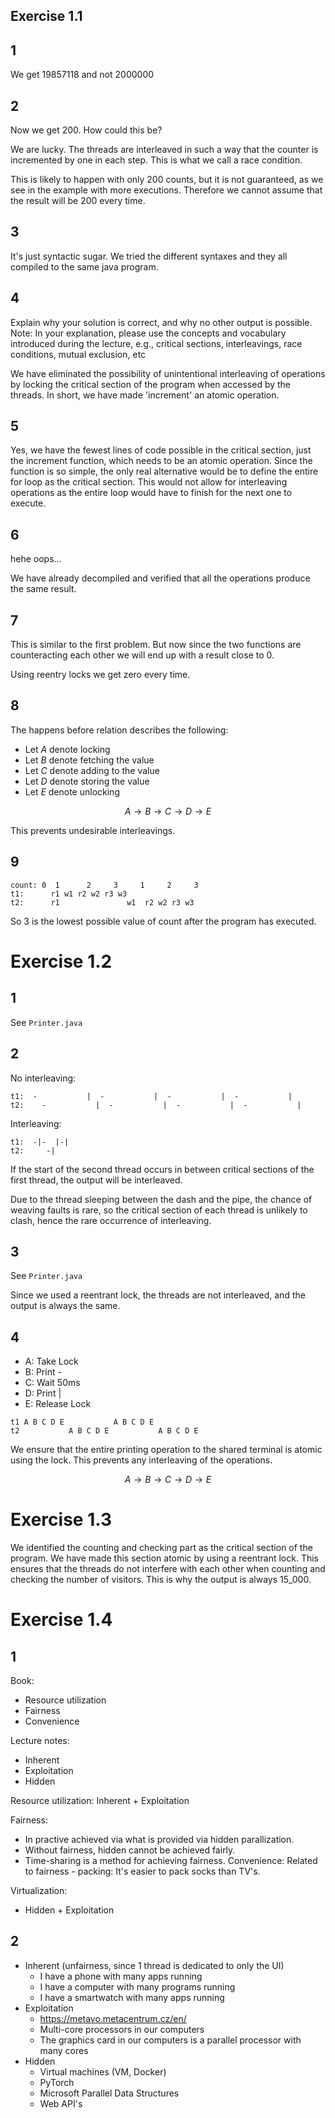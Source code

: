 ## Exercise 1.1

## 1

We get 19857118 and not 2000000

## 2

Now we get 200.
How could this be?

We are lucky. The threads are interleaved in such a way that the counter is incremented by one in each step. This is what we call a race condition.

This is likely to happen with only 200 counts, but it is not guaranteed, as we see in the example with more executions. Therefore we cannot assume that the result will be 200 every time.

## 3

It's just syntactic sugar. We tried the different syntaxes and they all compiled to the same java program.

## 4

Explain why your solution is correct, and why no other output is possible.
Note: In your explanation, please use the concepts and vocabulary introduced during the lecture, e.g., critical
sections, interleavings, race conditions, mutual exclusion, etc

We have eliminated the possibility of unintentional interleaving of operations by locking the critical section of the program when accessed by the threads. In short, we have made 'increment' an atomic operation.

## 5

Yes, we have the fewest lines of code possible in the critical section, just the increment function, which needs to be an atomic operation. Since the function is so simple, the only real alternative would be to define
the entire for loop as the critical section. This would not allow for interleaving operations as the entire loop would have to finish for the next one to execute.

## 6

hehe oops...

We have already decompiled and verified that all the operations produce the same result.

## 7

This is similar to the first problem. But now since the two functions are counteracting each other we will end up with a result close to 0.

Using reentry locks we get zero every time.

## 8

The happens before relation describes the following:

- Let $A$ denote locking
- Let $B$ denote fetching the value
- Let $C$ denote adding to the value
- Let $D$ denote storing the value
- Let $E$ denote unlocking

$$A \rightarrow B \rightarrow C \rightarrow D \rightarrow E $$

This prevents undesirable interleavings.

## 9

```
count: 0  1      2     3     1     2     3
t1:      r1 w1 r2 w2 r3 w3
t2:      r1               w1  r2 w2 r3 w3
```

So 3 is the lowest possible value of count after the program has executed.

# Exercise 1.2

## 1

See `Printer.java`

## 2

No interleaving:

```
t1:  -           |  -           |  -           |  -           |
t2:    -           |  -           |  -           |  -           |
```

Interleaving:

```
t1:  -|-  |-|
t2:     -|
```

If the start of the second thread occurs in between critical sections of the first thread, the output will be interleaved.

Due to the thread sleeping between the dash and the pipe, the chance of weaving faults is rare, so the critical section of each thread is unlikely to clash, hence the rare occurrence of interleaving.

## 3

See `Printer.java`

Since we used a reentrant lock, the threads are not interleaved, and the output is always the same.

## 4

- A: Take Lock
- B: Print -
- C: Wait 50ms
- D: Print |
- E: Release Lock

```
t1 A B C D E           A B C D E
t2           A B C D E           A B C D E
```

We ensure that the entire printing operation to the shared terminal is atomic using the lock.
This prevents any interleaving of the operations.

$$A \rightarrow B \rightarrow C \rightarrow D \rightarrow E $$

# Exercise 1.3

We identified the counting and checking part as the critical section of the program. We have made this section atomic by using a reentrant lock. This ensures that the threads do not interfere with each other when counting and checking the number of visitors. This is why the output is always 15_000.

# Exercise 1.4

## 1

Book:

- Resource utilization
- Fairness
- Convenience

Lecture notes:

- Inherent
- Exploitation
- Hidden

Resource utilization: Inherent + Exploitation

Fairness:

- In practive achieved via what is provided via hidden parallization.
- Without fairness, hidden cannot be achieved fairly.
- Time-sharing is a method for achieving fairness.
  Convenience: Related to fairness - packing: It's easier to pack socks than TV's.

Virtualization:

- Hidden + Exploitation

## 2

- Inherent (unfairness, since 1 thread is dedicated to only the UI)
  - I have a phone with many apps running
  - I have a computer with many programs running
  - I have a smartwatch with many apps running
- Exploitation
  - https://metavo.metacentrum.cz/en/
  - Multi-core processors in our computers
  - The graphics card in our computers is a parallel processor with many cores
- Hidden
  - Virtual machines (VM, Docker)
  - PyTorch
  - Microsoft Parallel Data Structures
  - Web API's
